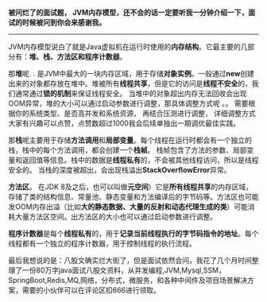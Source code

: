 **被问烂了的面试题， JVM内存模型，还不会的话一定要听我一分钟介绍一下，面试的时候被问到你会来感谢我。**

****

JVM内存模型说白了就是Java虚拟机在运行时使用的**内存结构**。它最主要的几部分有：**堆、栈、方法区****和****程序计数器**。

那**堆**呢.   . 是JVM中最大的一块内存区域，用于存储**对象实例**。一般通过**new**创建出来的对象都存放在堆中。堆被所有**线程共享**，但是它的访问是**线程不安全**的，我们通常通过**锁的机制**来保证线程安全。 当堆中的对象超出内存无法回收会出现OOM异常，堆的大小可以通过启动参数进行调整，那具体调整方式呢 。。 需要根据你的系统类型、是否高并发和系统资源， 再结合压测进行调整， 详细调整方式大家有兴趣可以点赞，点赞数超过1000我会后续单独出一期调优最佳实践。

那**栈**呢主要用于存储**方法调用**和**局部变量**。每个线程在运行时都会有一个独立的栈，栈中的每个方法调用，都会创建一个**栈帧**。   栈帧包含了方法的参数、局部变量和返回值等信息。栈中的数据是**线程私有**的，不会被其他线程访问，所以是线程安全的。  当栈的深度被超出，会出现栈溢出**StackOverflowError**异常。

**方法区**。 在JDK 8及之后，也可以叫做**元空间**）它是**所有线程共享**的内存区域，存储了类的结构信息、常量池、静态变量和方法编译后的字节码等。方法区也可能发OOM内存出溢（比如**大的静态数据、大量的反射和动态代理生成的类**）可能消耗大量方法区空间。出方法区的大小也可以通过启动参数进行调整。

**程序计数器**是每个**线程私有**的，用于**记录当前线程执行的字节码指令的地址**。每个线程都有一个独立的程序计数器，用于控制线程的执行流程。



最后我想说的是：八股文确实烂大街了，但是面试依然会问，我花了几个月时间整理了一份80万字java面试八股文资料，从并发编程,JVM,Mysql,SSM，SpringBoot,Redis,MQ,网络，分布式，微服务，和各种中间件及项目场景解决方案，需要的小伙伴可以在评论区扣666进行领取。



